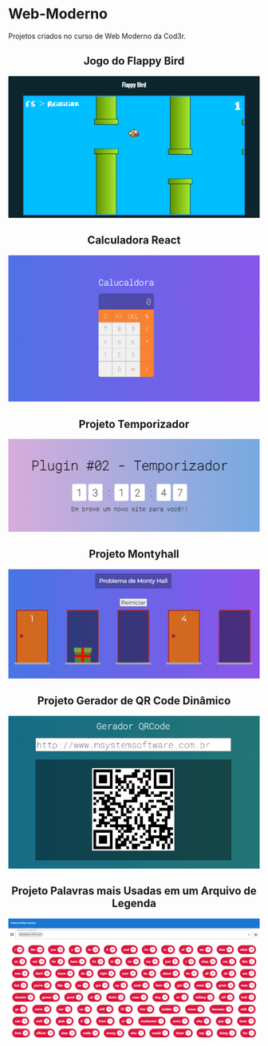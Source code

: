 # Web-Moderno
Projetos criados no curso de Web Moderno da Cod3r.

<div align="center">
  <h2>Jogo do Flappy Bird</h2>
  <img src="https://raw.githubusercontent.com/Willian-Brito/Web-Moderno/main/flappy-bird/imgs/flappy%20bird.png" alt="Flappy Bird" />

  <h2> Calculadora React </h2>
  <img src="https://raw.githubusercontent.com/Willian-Brito/Web-Moderno/main/calculadora-react/calculadora-react.png" alt="Calculadora"/>

  <h2> Projeto Temporizador </h2>
  <img src="https://raw.githubusercontent.com/Willian-Brito/Web-Moderno/main/temporizador/temporizador.png" alt="Temporizador"/>

  <h2> Projeto Montyhall </h2>
  <img src="https://raw.githubusercontent.com/Willian-Brito/Web-Moderno/main/montyhall/montyhall.png" alt="Montyhall"/>

  <h2> Projeto Gerador de QR Code Dinâmico </h2>
  <img src="https://raw.githubusercontent.com/Willian-Brito/Web-Moderno/main/qrcode/qrcode.png" alt="QR Code"/>

  <h2> Projeto Palavras mais Usadas em um Arquivo de Legenda </h2>
  <img src="https://raw.githubusercontent.com/Willian-Brito/Web-Moderno/main/most-user-words/palavras-mais-usadas.png" alt="palavras-mais-usadas"/>
</div>
